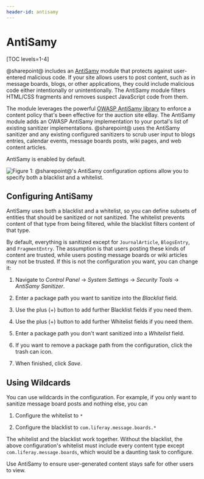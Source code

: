 ```yaml
---
header-id: antisamy
---
```


# AntiSamy

[TOC levels=1-4]

@sharepoint@ includes an [AntiSamy](https://www.owasp.org/index.php/Category:OWASP_AntiSamy_Project) 
module that protects against user-entered malicious code. If your site allows
users to post content, such as in message boards, blogs, or other applications,
they could include malicious code either intentionally or unintentionally. The
AntiSamy module filters HTML/CSS fragments and removes suspect JavaScript code
from them. 

The module leverages the powerful
[OWASP AntiSamy library](https://www.owasp.org/index.php/Category:OWASP_AntiSamy_Project)
to enforce a content policy that's been effective for the auction site
eBay. The AntiSamy module adds an OWASP AntiSamy implementation to your
portal's list of existing sanitizer implementations. @sharepoint@ uses the
AntiSamy sanitizer and any existing configured sanitizers to scrub user input
to blogs entries, calendar events, message boards posts, wiki pages, and web
content articles.

AntiSamy is enabled by default. 

![Figure 1: @sharepoint@'s AntiSamy configuration options allow you to specify both a blacklist and a whitelist.](../../../images/antisamy.png)

## Configuring AntiSamy

AntiSamy uses both a blacklist and a whitelist, so you can define subsets of
entities that should be sanitized or not sanitized. The whitelist prevents
content of that type from being filtered, while the blacklist filters content of
that type. 

By default, everything is sanitized except for `JournalArticle`,
`BlogsEntry`, and `FragmentEntry`. The assumption is that users posting these
kinds of content are trusted, while users posting message boards or wiki
articles may not be trusted. If this is not the configuration you want, you can
change it: 

1.  Navigate to *Control Panel* &rarr; *System Settings* &rarr; *Security Tools*
    &rarr; *AntiSamy Sanitizer*.

2.  Enter a package path you want to sanitize into the *Blacklist* field. 

3.  Use the plus (+) button to add further Blacklist fields if you need them. 

4.  Use the plus (+) button to add further Whitelist fields if you need them. 

5.  Enter a package path you don't want sanitized into a *Whitelist* field. 

6.  If you want to remove a package path from the configuration, click the trash
    can icon. 

7.  When finished, click *Save*. 

## Using Wildcards

You can use wildcards in the configuration. For example, if you only want to
sanitize message board posts and nothing else, you can

1. Configure the whitelist to `*`

2. Configure the blacklist to `com.liferay.message.boards.*`

The whitelist and the blacklist work together. Without the blacklist,
the above configuration's whitelist must include every content type except
`com.liferay.message.boards`, which would be a daunting task to configure.

Use AntiSamy to ensure user-generated content stays safe for other users to
view. 

